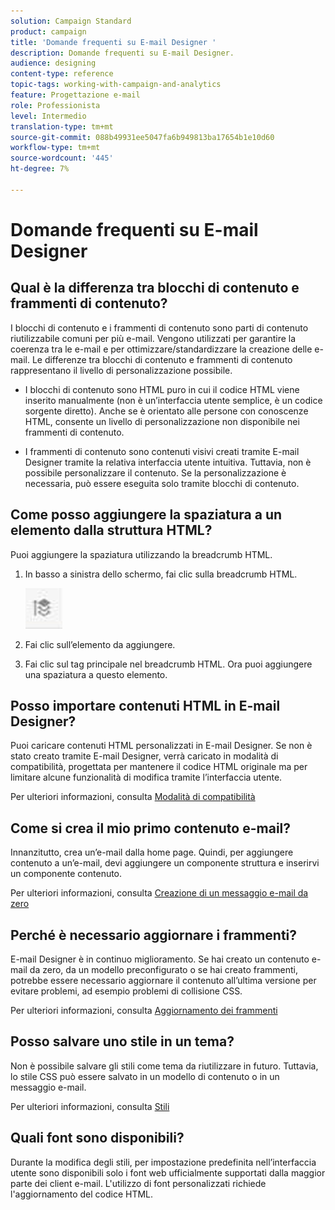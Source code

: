 ```yaml
---
solution: Campaign Standard
product: campaign
title: 'Domande frequenti su E-mail Designer '
description: Domande frequenti su E-mail Designer.
audience: designing
content-type: reference
topic-tags: working-with-campaign-and-analytics
feature: Progettazione e-mail
role: Professionista
level: Intermedio
translation-type: tm+mt
source-git-commit: 088b49931ee5047fa6b949813ba17654b1e10d60
workflow-type: tm+mt
source-wordcount: '445'
ht-degree: 7%

---
```



# Domande frequenti su E-mail Designer

## Qual è la differenza tra blocchi di contenuto e frammenti di contenuto?

I blocchi di contenuto e i frammenti di contenuto sono parti di contenuto riutilizzabile comuni per più e-mail. Vengono utilizzati per garantire la coerenza tra le e-mail e per ottimizzare/standardizzare la creazione delle e-mail. Le differenze tra blocchi di contenuto e frammenti di contenuto rappresentano il livello di personalizzazione possibile.

* I blocchi di contenuto sono HTML puro in cui il codice HTML viene inserito manualmente (non è un’interfaccia utente semplice, è un codice sorgente diretto). Anche se è orientato alle persone con conoscenze HTML, consente un livello di personalizzazione non disponibile nei frammenti di contenuto.

* I frammenti di contenuto sono contenuti visivi creati tramite E-mail Designer tramite la relativa interfaccia utente intuitiva. Tuttavia, non è possibile personalizzare il contenuto. Se la personalizzazione è necessaria, può essere eseguita solo tramite blocchi di contenuto.

## Come posso aggiungere la spaziatura a un elemento dalla struttura HTML?

Puoi aggiungere la spaziatura utilizzando la breadcrumb HTML.

1. In basso a sinistra dello schermo, fai clic sulla breadcrumb HTML.

   ![](assets/do-not-localize/breadcrumb.png)

1. Fai clic sull’elemento da aggiungere.
1. Fai clic sul tag principale nel breadcrumb HTML.
Ora puoi aggiungere una spaziatura a questo elemento.

## Posso importare contenuti HTML in E-mail Designer?

Puoi caricare contenuti HTML personalizzati in E-mail Designer. Se non è stato creato tramite E-mail Designer, verrà caricato in modalità di compatibilità, progettata per mantenere il codice HTML originale ma per limitare alcune funzionalità di modifica tramite l’interfaccia utente.

Per ulteriori informazioni, consulta [Modalità di compatibilità](../../designing/using/using-existing-content.md#compatibility-mode)

## Come si crea il mio primo contenuto e-mail?

Innanzitutto, crea un’e-mail dalla home page.
Quindi, per aggiungere contenuto a un’e-mail, devi aggiungere un componente struttura e inserirvi un componente contenuto.

Per ulteriori informazioni, consulta [Creazione di un messaggio e-mail da zero](../../designing/using/quick-start.md#from-scratch-email)

## Perché è necessario aggiornare i frammenti?

E-mail Designer è in continuo miglioramento. Se hai creato un contenuto e-mail da zero, da un modello preconfigurato o se hai creato frammenti, potrebbe essere necessario aggiornare il contenuto all’ultima versione per evitare problemi, ad esempio problemi di collisione CSS.

Per ulteriori informazioni, consulta [Aggiornamento dei frammenti](../../designing/using/designing-content-in-adobe-campaign.md#email-designer-updates)

## Posso salvare uno stile in un tema?

Non è possibile salvare gli stili come tema da riutilizzare in futuro. Tuttavia, lo stile CSS può essere salvato in un modello di contenuto o in un messaggio e-mail.

Per ulteriori informazioni, consulta [Stili](../../designing/using/styles.md)

## Quali font sono disponibili?

Durante la modifica degli stili, per impostazione predefinita nell’interfaccia utente sono disponibili solo i font web ufficialmente supportati dalla maggior parte dei client e-mail. L&#39;utilizzo di font personalizzati richiede l&#39;aggiornamento del codice HTML.
